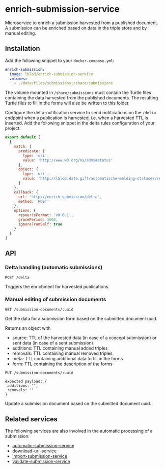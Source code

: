 # enrich-submission-service
Microservice to enrich a submission harvested from a published document. A submission can be enriched based on data in the triple store and by manual editing.

## Installation
Add the following snippet to your `docker-compose.yml`:

```yml
enrich-submission:
  image: lblod/enrich-submission-service
  volumes:
    - ./data/files/submissions:/share/submissions
```

The volume mounted in `/share/submissions` must contain the Turtle files containing the data harvested from the published documents. The resulting Turtle files to fill in the forms will also be written to this folder.

Configure the delta-notification service to send notifications on the `/delta` endpoint when a publication is harvested, i.e. when a harvested TTL is inserted. Add the following snippet in the delta rules configuration of your project:

```javascript
export default [
  {
    match: {
      predicate: {
        type: 'uri',
        value: 'http://www.w3.org/ns/adms#status'
      },
      object: {
        type: 'uri',
        value: 'http://lblod.data.gift/automatische-melding-statuses/ready-for-enrichment'
      }
    },
    callback: {
      url: 'http://enrich-submission/delta',
      method: 'POST'
    },
    options: {
      resourceFormat: 'v0.0.1',
      gracePeriod: 1000,
      ignoreFromSelf: true
    }
  }
]
```

## API

### Delta handling (automatic submissions)
```
POST /delta
```
Triggers the enrichment for harvested publications.

### Manual editing of submission documents
```
GET /submission-documents/:uuid
```
Get the data for a submission form based on the submitted document uuid.

Returns an object with
* source: TTL of the harvested data (in case of a concept submission) or sent data (in case of a sent submission)
* additions: TTL containing manual added triples
* removals: TTL containing manual removed triples
* meta: TTL containing additional data to fill in the forms
* form: TTL containing the description of the forms

```
PUT /submission-documents/:uuid

expected payload: {
 additions: '',
 removals: ''
}
```
Update a submission document based on the submitted document uuid.

## Related services
The following services are also involved in the automatic processing of a submission:
* [automatic-submission-service](https://github.com/lblod/automatic-submission-service)
* [download-url-service](https://github.com/lblod/download-url-service)
* [import-submission-service](https://github.com/lblod/import-submission-service)
* [validate-submission-service](https://github.com/lblod/validate-submission-service)

